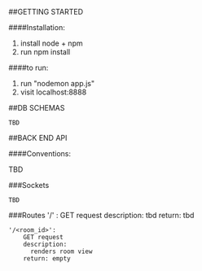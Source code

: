
##GETTING STARTED

####Installation:
1. install node + npm
2. run npm install

####to run:
1. run "nodemon app.js"
2. visit localhost:8888


##DB SCHEMAS

    TBD

##BACK END API

####Conventions:

TBD

###Sockets
    
    TBD

###Routes
    '/' :
        GET request
        description:
            tbd
        return:
            tbd            

    '/<room_id>': 
        GET request
        description:
          renders room view 
        return: empty

